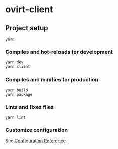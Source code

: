 # ovirt-client

## Project setup
```
yarn
```

### Compiles and hot-reloads for development
```
yarn dev
yarn client
```

### Compiles and minifies for production
```
yarn build
yarn package
```

### Lints and fixes files
```
yarn lint
```

### Customize configuration
See [Configuration Reference](https://cli.vuejs.org/config/).
